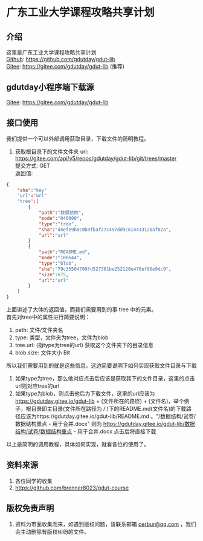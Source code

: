 # 广东工业大学课程攻略共享计划

## 介绍
这里是广东工业大学课程攻略共享计划   
[Github](https://github.com/gdutday/gdut-lib): https://github.com/gdutday/gdut-lib  
[Gitee](https://gitee.com/gdutday/gdut-lib): https://gitee.com/gdutday/gdut-lib   (推荐)

## gdutday小程序端下载源
[Gitee](https://gitee.com/gdutday/gdut-lib): https://gitee.com/gdutday/gdut-lib  

## 接口使用
我们提供一个可以外部调用获取目录，下载文件的简明教程。

1. 获取根目录下的文件文件夹
url: https://gitee.com/api/v5/repos/gdutday/gdut-lib/git/trees/master  
提交方式: GET  
返回值: 
```json
{
	"sha":"key"
	"url":"url"
	"tree":[
		{
			"path":"数据结构",
			"mode":"040000",
			"type":"tree",
			"sha":"d4efe9b0c0b9fbaf27c497dd9c614433126af02a",
			"url":"url"
		}
		{
			"path":"README.md",
            "mode":"100644",
            "type":"blob",
            "sha":"79c35504709fd527381be252128e470ef96e9dc9",
            "size":675,
            "url":"url"
        }
	]
}
```
上面讲述了大体的返回值，而我们需要用到的事 tree 中的元素。  
首先对tree中的属性进行简要说明：  
1. path: 文件/文件夹名
1. type: 类型，文件夹为tree，文件为blob
1. tree.url: (指type为tree的url) 获取这个文件夹下的目录信息
1. blob.size: 文件大小 Bit  

所以我们需要用到的就是这些信息，这边简要说明下如何实现获取文件目录与下载  
1. 如果type为tree，那么他对应点击后应该是获取其下的文件目录，这里的点击url则对应tree的url  
1. 如果type为blob，则点击他后为下载文件，这里的url应该为  https://gdutday.gitee.io/gdut-lib + (文件所在的路径) + (文件名)，举个例子，根目录即主目录(文件所在路径为 / )下的README.md(文件名)的下载路径应该为https://gdutday.gitee.io/gdut-lib/README.md 。"/数据结构/试卷/数据结构重点 - 用于合并.docx" 则为 https://gdutday.gitee.io/gdut-lib/数据结构/试卷/数据结构重点 - 用于合并.docx     点击后将直接下载

以上是简明的调用教程，具体如何实现，就看各位的使用了。

## 资料来源
1. 各位同学的收集
1. https://github.com/brenner8023/gdut-course

## 版权免责声明
1. 资料为市面收集而来，如遇到版权问题，请联系邮箱 cerbur@qq.com ，我们会主动删除有版权纠纷的文件。